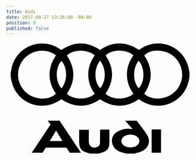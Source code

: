 ```yaml
---
title: Audi
date: 2017-09-27 13:26:00 -04:00
position: 9
published: false
---
```


<?xml version="1.0" encoding="utf-8"?>
<!-- Generator: Adobe Illustrator 21.1.0, SVG Export Plug-In . SVG Version: 6.00 Build 0)  -->
<svg version="1.1"  xmlns="http://www.w3.org/2000/svg" xmlns:xlink="http://www.w3.org/1999/xlink" x="0px" y="0px"
	 viewBox="0 0 425 257" style="enable-background:new 0 0 425 257;" xml:space="preserve">
<g id="fXC0Yn.tif">
	<path d="M415,79.3c-0.7,3.3-1.2,6.6-2,9.8c-10.6,48.4-66,71.2-107.6,44.4c-1.7-1.1-3.3-2.2-5.1-3.4c-29.2,19.7-58.3,19.8-87.7,0.1
		c-28.8,19.5-58,19.8-87.7-0.1c-1.6,1-3.4,2.2-5.3,3.4C78,160.4,22.5,137.5,12,89.1c-0.7-3.3-1.3-6.5-2-9.8c0-3.1,0-6.3,0-9.4
		c0.4-2,1-3.9,1.3-5.9c5-36.7,39.4-64.8,79-59.7C103,6,114.4,11,124.7,18.5c29.5-20,58.8-19.8,87.9-0.1c23.7-17.3,56.3-21.8,87.7,0
		c1.4-0.9,2.9-1.9,4.4-2.9c41.5-27.3,97-5.2,108.1,43.1c0.8,3.7,1.5,7.4,2.2,11.2C415,73,415,76.1,415,79.3z M312.4,117.8
		c19.5,17.2,53.7,13.5,72.4-7.7c20.1-22.8,17.5-57.5-5.7-77.3c-19.4-16.5-53.1-17.4-66.5-1.8C332.1,60.1,331.9,89,312.4,117.8z
		 M112.7,30.5c-22.3-17-54.7-13-73.2,8.7c-18.7,22.1-16.7,55.3,4.7,75c19.3,17.8,52.2,19.5,68.3,3.5C94.1,91.7,92.2,60.2,112.7,30.5
		z M200.5,117.8c-9.7-13.2-14.8-27.5-14.8-43.6c0-16.2,5.5-30.7,14.8-43.6c-20.2-16.1-51.8-12-63.1,0.5c19.5,29,19.3,57.9-0.2,86.8
		C151,131,182.4,133.2,200.5,117.8z M288.1,117.7c-9.6-12.9-14.8-27.4-14.8-43.7c0-16.2,5.6-30.6,14.8-43.6
		c-20.7-16.3-52.4-11.6-63,0.5c19.5,29,19.2,57.9-0.2,86.8C240,131.9,271.5,132.4,288.1,117.7z M125.1,105.7
		c15.8-20.1,11.8-50.6-0.3-62.5C110.8,59.1,110.8,89.5,125.1,105.7z M212.8,42.8c-15.2,16.7-13.7,49.6,0.1,62.5
		C226.6,87.4,226.6,62.2,212.8,42.8z M299.9,42.8c-15.2,19.2-12.4,49.6,0.3,62.6C314,89.9,314.4,59.5,299.9,42.8z"/>
	<path d="M271.9,253.4c-4.7-1.3-9.5-2.4-14.1-4c-8-2.9-13.9-8.2-16.9-16.2c-4.3-11.4,0.2-23.5,11.5-29.9c10.3-5.8,21.4-7.6,33.9-5.3
		c-5.8-6.6-11-12.5-17-19.3c9.1,0,16.8,0,26,0c7.7,10.4,16.8,21,23.9,32.8c8.6,14.3,2.8,30.1-12.5,36.9c-5,2.2-10.6,3.4-15.9,5.1
		C284.5,253.4,278.2,253.4,271.9,253.4z M282.5,210.3c-7.7-0.1-13.7,2-17.5,5.5c-5.8,5.4-5.8,12.9,0.1,18.3c7.7,7,24.2,7.1,31.9,0.1
		c5.9-5.4,6-12.8,0.3-18.3C292.9,211.7,287.2,210.5,282.5,210.3z"/>
	<path d="M189.6,253.4c-3-0.9-6-1.7-8.9-2.7c-10.4-3.7-15.3-10.3-15.5-21.2c-0.2-9.9,0-19.7,0-30.1c7.3,0,14.1,0,21.8,0
		c0,4.7,0,9.4,0,14c0,4.5-0.2,9,0,13.5c0.4,10.9,10.5,16.4,20.1,11c4.1-2.3,5.2-6,5.2-10.3c0.1-7.2,0.1-14.4,0.1-21.6
		c0-2.2,0.2-4.4,0.3-6.9c7.1,0,13.8,0,20.7,0c0,12,0.8,23.6-0.2,35.1c-0.9,10-8.7,14.6-17.6,17.4c-1.9,0.6-3.8,1.1-5.7,1.7
		C203.1,253.4,196.3,253.4,189.6,253.4z"/>
	<path d="M136.4,240c-15.7,0-31.1,0-46.8,0c-2.4,3.9-4.8,7.6-7.3,11.5c-7.8,0-15.6,0-24.6,0c14.6-21.8,28.6-42.9,42.6-64
		c-2.2-2.9-4.2-5.5-6.7-8.7c9.2,0,17.6,0,27.1,0c15.7,23.5,31.8,47.7,48.5,72.7c-9.1,0-17,0-25.4,0
		C141.5,247.8,138.9,243.9,136.4,240z M98.6,224.9c9.9,0,18.8,0,28.7,0c-5-8.1-9.5-15.5-14.5-23.6
		C107.8,209.6,103.4,216.9,98.6,224.9z"/>
	<path d="M350.5,251.5c-7.1,0-13.9,0-21.2,0c0-17.6,0-35,0-52.9c6.9,0,13.8,0,21.2,0C350.5,216,350.5,233.6,350.5,251.5z"/>
</g>
</svg>
